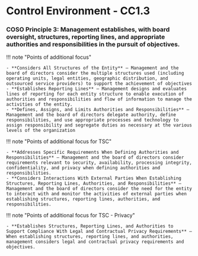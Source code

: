 #  Control Environment - CC1.3

### COSO Principle 3: Management establishes, with board oversight, structures, reporting lines, and appropriate authorities and responsibilities in the pursuit of objectives.

!!! note "Points of additional focus"

    - **Considers All Structures of the Entity** — Management and the board of directors consider the multiple structures used (including operating units, legal entities, geographic distribution, and outsourced service providers) to support the achievement of objectives
    - **Establishes Reporting Lines** — Management designs and evaluates lines of reporting for each entity structure to enable execution of authorities and responsibilities and flow of information to manage the activities of the entity.
    - **Defines, Assigns, and Limits Authorities and Responsibilities** — Management and the board of directors delegate authority, define responsibilities, and use appropriate processes and technology to assign responsibility and segregate duties as necessary at the various levels of the organization


!!! note "Points of additional focus for TSC"

    - **Addresses Specific Requirements When Defining Authorities and Responsibilities** — Management and the board of directors consider requirements relevant to security, availability, processing integrity, confidentiality, and privacy when defining authorities and responsibilities.
    - **Considers Interactions With External Parties When Establishing Structures, Reporting Lines, Authorities, and Responsibilities** — Management and the board of directors consider the need for the entity to interact with and monitor the activities of external parties when establishing structures, reporting lines, authorities, and responsibilities.


!!! note "Points of additional focus for TSC - Privacy"

    - **Establishes Structures, Reporting Lines, and Authorities to Support Compliance With Legal and Contractual Privacy Requirements** — When establishing structures, reporting lines, and authorities, management considers legal and contractual privacy requirements and objectives. 

